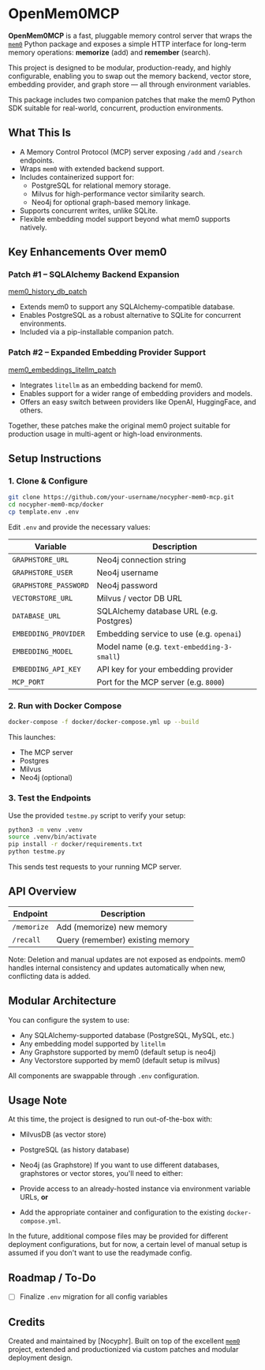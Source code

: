 # OpenMem0MCP

**OpenMem0MCP** is a fast, pluggable memory control server that wraps the [`mem0`](https://pypi.org/project/mem0ai/) Python package and exposes a simple HTTP interface for long-term memory operations: **memorize** (add) and **remember** (search).

This project is designed to be modular, production-ready, and highly configurable, enabling you to swap out the memory backend, vector store, embedding provider, and graph store — all through environment variables.

This package includes two companion patches that make the mem0 Python SDK suitable for real-world, concurrent, production environments.

## What This Is

- A Memory Control Protocol (MCP) server exposing `/add` and `/search` endpoints.
- Wraps `mem0` with extended backend support.
- Includes containerized support for:
  - PostgreSQL for relational memory storage.
  - Milvus for high-performance vector similarity search.
  - Neo4j for optional graph-based memory linkage.
- Supports concurrent writes, unlike SQLite.
- Flexible embedding model support beyond what mem0 supports natively.

## Key Enhancements Over mem0

### Patch #1 – SQLAlchemy Backend Expansion
[mem0_history_db_patch](https://pypi.org/project/mem0-history-db-patch/)
- Extends mem0 to support any SQLAlchemy-compatible database.
- Enables PostgreSQL as a robust alternative to SQLite for concurrent environments.
- Included via a pip-installable companion patch.

### Patch #2 – Expanded Embedding Provider Support
[mem0_embeddings_litellm_patch](https://pypi.org/project/mem0-embeddings-litellm-patch/)
- Integrates `litellm` as an embedding backend for mem0.
- Enables support for a wider range of embedding providers and models.
- Offers an easy switch between providers like OpenAI, HuggingFace, and others.

Together, these patches make the original mem0 project suitable for production usage in multi-agent or high-load environments.

## Setup Instructions

### 1. Clone & Configure

```bash
git clone https://github.com/your-username/nocypher-mem0-mcp.git
cd nocypher-mem0-mcp/docker
cp template.env .env
````

Edit `.env` and provide the necessary values:

| Variable              | Description                                |
| --------------------- | ------------------------------------------ |
| `GRAPHSTORE_URL`      | Neo4j connection string                    |
| `GRAPHSTORE_USER`     | Neo4j username                             |
| `GRAPHSTORE_PASSWORD` | Neo4j password                             |
| `VECTORSTORE_URL`     | Milvus / vector DB URL                     |
| `DATABASE_URL`        | SQLAlchemy database URL (e.g. Postgres)    |
| `EMBEDDING_PROVIDER`  | Embedding service to use (e.g. `openai`)   |
| `EMBEDDING_MODEL`     | Model name (e.g. `text-embedding-3-small`) |
| `EMBEDDING_API_KEY`   | API key for your embedding provider        |
| `MCP_PORT`            | Port for the MCP server (e.g. `8000`)      |

### 2. Run with Docker Compose

```bash
docker-compose -f docker/docker-compose.yml up --build
```

This launches:

* The MCP server
* Postgres
* Milvus
* Neo4j (optional)

### 3. Test the Endpoints

Use the provided `testme.py` script to verify your setup:

```bash
python3 -m venv .venv
source .venv/bin/activate
pip install -r docker/requirements.txt
python testme.py
```

This sends test requests to your running MCP server.

## API Overview

| Endpoint   | Description                      |
| ---------- | -------------------------------- |
| `/memorize`| Add (memorize) new memory        |
| `/recall`  | Query (remember) existing memory |

Note: Deletion and manual updates are not exposed as endpoints. mem0 handles internal consistency and updates automatically when new, conflicting data is added.


## Modular Architecture

You can configure the system to use:

* Any SQLAlchemy-supported database (PostgreSQL, MySQL, etc.)
* Any embedding model supported by `litellm`
* Any Graphstore supported by mem0 (default setup is neo4j)
* Any Vectorstore supported by mem0 (default setup is milvus)

All components are swappable through `.env` configuration.

## Usage Note

At this time, the project is designed to run out-of-the-box with:

* MilvusDB (as vector store)
* PostgreSQL (as history database)
* Neo4j (as Graphstore)
If you want to use different databases, graphstores or vector stores, you'll need to either:

* Provide access to an already-hosted instance via environment variable URLs, **or**
* Add the appropriate container and configuration to the existing `docker-compose.yml`.

In the future, additional compose files may be provided for different deployment configurations, but for now, a certain level of manual setup is assumed if you don't want to use the readymade config. 

## Roadmap / To-Do

* [ ] Finalize `.env` migration for all config variables

## Credits

Created and maintained by \[Nocyphr].
Built on top of the excellent [`mem0`](https://pypi.org/project/mem0ai/) project, extended and productionized via custom patches and modular deployment design.

